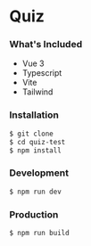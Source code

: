 # Quiz

### What's Included

- Vue 3
- Typescript
- Vite
- Tailwind

### Installation
```sh
$ git clone 
$ cd quiz-test
$ npm install
```

### Development
```sh
$ npm run dev
```

### Production
```sh
$ npm run build
